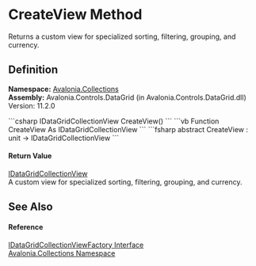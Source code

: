 # CreateView Method


Returns a custom view for specialized sorting, filtering, grouping, and currency.



## Definition
**Namespace:** <a href="N_Avalonia_Collections">Avalonia.Collections</a>  
**Assembly:** Avalonia.Controls.DataGrid (in Avalonia.Controls.DataGrid.dll) Version: 11.2.0

<Tabs groupId="api-code-preview">
<TabItem value="csharp" label="C#">
```csharp
IDataGridCollectionView CreateView()
```
</TabItem>
<TabItem value="vb" label="VB">
```vb
Function CreateView As IDataGridCollectionView
```
</TabItem>
<TabItem value="fsharp" label="F#">
```fsharp
abstract CreateView : unit -> IDataGridCollectionView 
```
</TabItem>
</Tabs>



#### Return Value
<a href="T_Avalonia_Collections_IDataGridCollectionView">IDataGridCollectionView</a>  
A custom view for specialized sorting, filtering, grouping, and currency.

## See Also


#### Reference
<a href="T_Avalonia_Collections_IDataGridCollectionViewFactory">IDataGridCollectionViewFactory Interface</a>  
<a href="N_Avalonia_Collections">Avalonia.Collections Namespace</a>  
